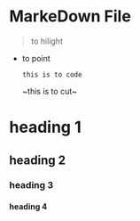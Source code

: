 # MarkeDown File
> to hilight
- to point
  
  `this is to code`

  ~this is to cut~
# heading 1
## heading 2
### heading 3
#### heading 4
 
